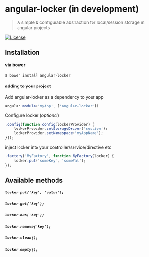 angular-locker (in development)
==============

> A simple & configurable abstraction for local/session storage in angular projects

[![License](http://img.shields.io/badge/license-MIT-blue.svg?style=flat)](http://www.opensource.org/licenses/MIT)

## Installation

#### via bower
```
$ bower install angular-locker
```

#### adding to your project

Add angular-locker as a dependency to your app

```js
angular.module('myApp', ['angular-locker'])
```

Configure locker (*optional*)

```js
.config(function config(lockerProvider) {
	lockerProvider.setStorageDriver('session');
	lockerProvider.setNamespace('myAppName');
}]);
```

inject locker into your controller/service/directive etc

```js
.factory('MyFactory', function MyFactory(locker) {
	locker.put('someKey', 'someVal');
});
```

## Available methods

##### `locker.put('key', 'value');`

##### `locker.get('key');`

##### `locker.has('key');`

##### `locker.remove('key');`

##### `locker.clean();`

##### `locker.empty();`
